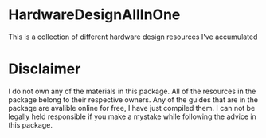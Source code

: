 # HardwareDesignAllInOne
This is a collection of different hardware design resources I've accumulated

# Disclaimer
I do not own any of the materials in this package. 
All of the resources in the package belong to their respective owners. 
Any of the guides that are in the package are avalible online for free, I have just compiled them.
I can not be legally held responsible if you make a mystake while following the advice in this package. 
